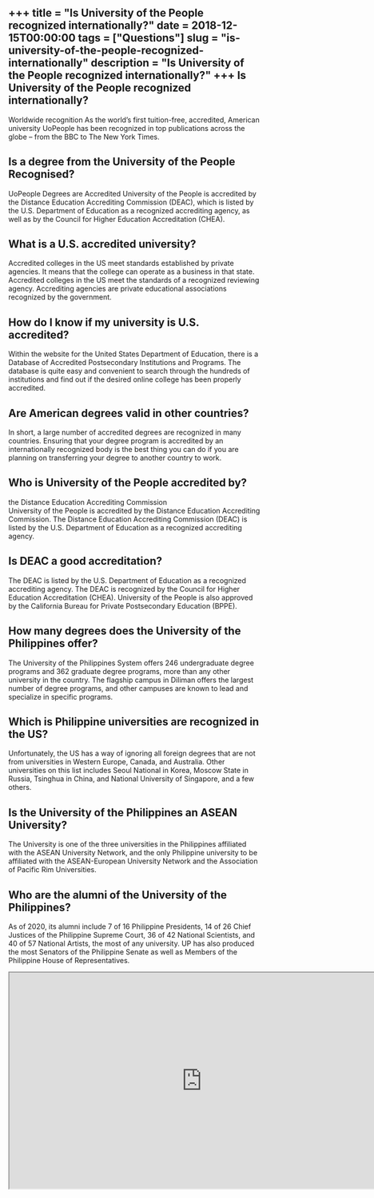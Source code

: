 +++
title = "Is University of the People recognized internationally?"
date = 2018-12-15T00:00:00
tags = ["Questions"]
slug = "is-university-of-the-people-recognized-internationally"
description = "Is University of the People recognized internationally?"
+++
Is University of the People recognized internationally?
-------------------------------------------------------

Worldwide recognition​ As the world’s first tuition-free, accredited, American university UoPeople has been recognized in top publications across the globe – from the BBC to The New York Times.

Is a degree from the University of the People Recognised?
---------------------------------------------------------

UoPeople Degrees are Accredited University of the People is accredited by the Distance Education Accrediting Commission (DEAC), which is listed by the U.S. Department of Education as a recognized accrediting agency, as well as by the Council for Higher Education Accreditation (CHEA).

What is a U.S. accredited university?
-------------------------------------

Accredited colleges in the US meet standards established by private agencies. It means that the college can operate as a business in that state. Accredited colleges in the US meet the standards of a recognized reviewing agency. Accrediting agencies are private educational associations recognized by the government.

How do I know if my university is U.S. accredited?
--------------------------------------------------

Within the website for the United States Department of Education, there is a Database of Accredited Postsecondary Institutions and Programs. The database is quite easy and convenient to search through the hundreds of institutions and find out if the desired online college has been properly accredited.

Are American degrees valid in other countries?
----------------------------------------------

In short, a large number of accredited degrees are recognized in many countries. Ensuring that your degree program is accredited by an internationally recognized body is the best thing you can do if you are planning on transferring your degree to another country to work.

Who is University of the People accredited by?
----------------------------------------------

the Distance Education Accrediting Commission  
University of the People is accredited by the Distance Education Accrediting Commission. The Distance Education Accrediting Commission (DEAC) is listed by the U.S. Department of Education as a recognized accrediting agency.

Is DEAC a good accreditation?
-----------------------------

The DEAC is listed by the U.S. Department of Education as a recognized accrediting agency. The DEAC is recognized by the Council for Higher Education Accreditation (CHEA). University of the People is also approved by the California Bureau for Private Postsecondary Education (BPPE).

How many degrees does the University of the Philippines offer?
--------------------------------------------------------------

The University of the Philippines System offers 246 undergraduate degree programs and 362 graduate degree programs, more than any other university in the country. The flagship campus in Diliman offers the largest number of degree programs, and other campuses are known to lead and specialize in specific programs.

Which is Philippine universities are recognized in the US?
----------------------------------------------------------

Unfortunately, the US has a way of ignoring all foreign degrees that are not from universities in Western Europe, Canada, and Australia. Other universities on this list includes Seoul National in Korea, Moscow State in Russia, Tsinghua in China, and National University of Singapore, and a few others.

Is the University of the Philippines an ASEAN University?
---------------------------------------------------------

The University is one of the three universities in the Philippines affiliated with the ASEAN University Network, and the only Philippine university to be affiliated with the ASEAN-European University Network and the Association of Pacific Rim Universities.

Who are the alumni of the University of the Philippines?
--------------------------------------------------------

As of 2020, its alumni include 7 of 16 Philippine Presidents, 14 of 26 Chief Justices of the Philippine Supreme Court, 36 of 42 National Scientists, and 40 of 57 National Artists, the most of any university. UP has also produced the most Senators of the Philippine Senate as well as Members of the Philippine House of Representatives.

<iframe allow="accelerometer; autoplay; clipboard-write; encrypted-media; gyroscope; picture-in-picture" allowfullscreen="" class="__youtube_prefs__  epyt-is-override  no-lazyload" data-no-lazy="1" data-origheight="433" data-origwidth="770" data-skipgform_ajax_framebjll="" height="433" id="_ytid_37989" loading="lazy" src="https://www.youtube.com/embed/Ddi3Uq3bBjs?enablejsapi=1&autoplay=0&cc_load_policy=0&cc_lang_pref=&iv_load_policy=1&loop=0&modestbranding=0&rel=1&fs=1&playsinline=0&autohide=2&theme=dark&color=red&controls=1&" title="YouTube player" width="770"></iframe>